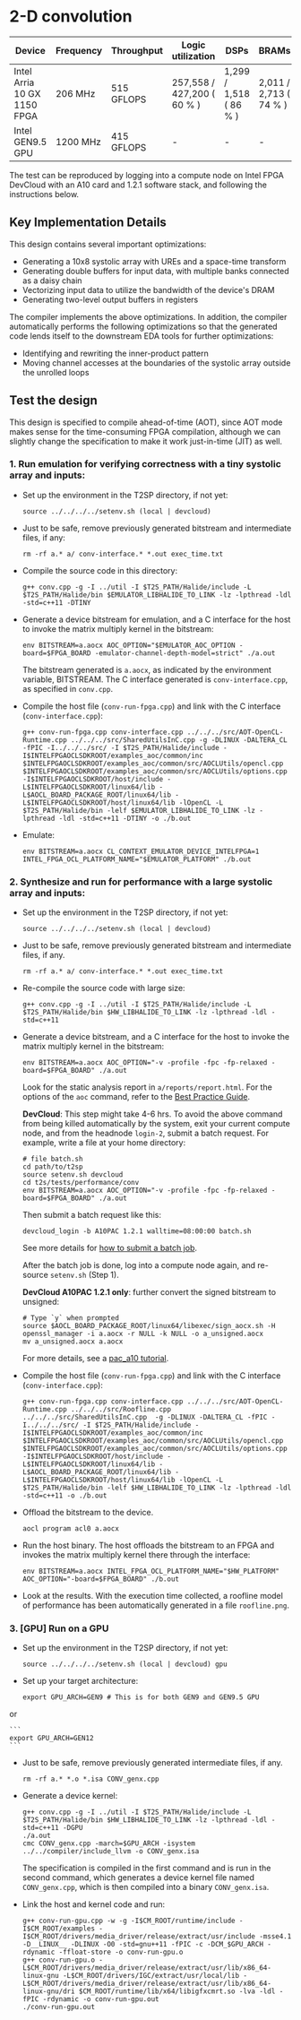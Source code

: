 # 2-D convolution

| Device | Frequency | Throughput | Logic utilization | DSPs | BRAMs | DSP Efficiency |
| ------ | --------- | ------ | --------- | ---- | ----- | -------------- |
| Intel Arria 10 GX 1150 FPGA | 206 MHz | 515 GFLOPS | 257,558 / 427,200 ( 60 % ) | 1,299 / 1,518 ( 86 % ) | 2,011 / 2,713 ( 74 % ) | 96%   |
| Intel GEN9.5 GPU | 1200 MHz | 415 GFLOPS | - | - | - | 90%   |

The test can be reproduced by logging into a compute node on Intel FPGA DevCloud with an A10 card and 1.2.1 software stack, and following the instructions below.

## Key Implementation Details

This design contains several important optimizations:
- Generating a 10x8 systolic array with UREs and a space-time transform
- Generating double buffers for input data, with multiple banks connected as a daisy chain
- Vectorizing input data to utilize the bandwidth of the device's DRAM
- Generating two-level output buffers in registers

The compiler implements the above optimizations. In addition, the compiler automatically performs the following optimizations so that the generated code lends itself to the downstream EDA tools for further optimizations:
- Identifying and rewriting the inner-product pattern
- Moving  channel accesses at the boundaries of the systolic array outside the unrolled loops

## Test the design

This design is specified to compile ahead-of-time (AOT), since AOT mode makes sense for the time-consuming FPGA compilation, although we can slightly change the specification to make it work just-in-time (JIT) as well.

### 1. Run emulation for verifying correctness with a tiny systolic array and inputs:
- Set up the environment in the T2SP directory, if not yet:
    ```
    source ../../../../setenv.sh (local | devcloud)
    ```
- Just to be safe, remove previously generated bitstream and intermediate files, if any:
  
    ```
    rm -rf a.* a/ conv-interface.* *.out exec_time.txt
    ```
- Compile the source code in this directory:
    ```
    g++ conv.cpp -g -I ../util -I $T2S_PATH/Halide/include -L $T2S_PATH/Halide/bin $EMULATOR_LIBHALIDE_TO_LINK -lz -lpthread -ldl -std=c++11 -DTINY
    ```
- Generate a device bitstream for emulation, and a C interface for the host to invoke the matrix multiply kernel in the bitstream:
    ```
    env BITSTREAM=a.aocx AOC_OPTION="$EMULATOR_AOC_OPTION -board=$FPGA_BOARD -emulator-channel-depth-model=strict" ./a.out
    ```
    
     The bitstream generated is `a.aocx`, as indicated by the environment variable, BITSTREAM.  The C interface generated is `conv-interface.cpp`, as specified in `conv.cpp`.
    
- Compile the host file (`conv-run-fpga.cpp`) and link with the C interface (`conv-interface.cpp`):
  
    ```
    g++ conv-run-fpga.cpp conv-interface.cpp ../../../src/AOT-OpenCL-Runtime.cpp ../../../src/SharedUtilsInC.cpp -g -DLINUX -DALTERA_CL -fPIC -I../../../src/ -I $T2S_PATH/Halide/include -I$INTELFPGAOCLSDKROOT/examples_aoc/common/inc $INTELFPGAOCLSDKROOT/examples_aoc/common/src/AOCLUtils/opencl.cpp $INTELFPGAOCLSDKROOT/examples_aoc/common/src/AOCLUtils/options.cpp -I$INTELFPGAOCLSDKROOT/host/include -L$INTELFPGAOCLSDKROOT/linux64/lib -L$AOCL_BOARD_PACKAGE_ROOT/linux64/lib -L$INTELFPGAOCLSDKROOT/host/linux64/lib -lOpenCL -L $T2S_PATH/Halide/bin -lelf $EMULATOR_LIBHALIDE_TO_LINK -lz -lpthread -ldl -std=c++11 -DTINY -o ./b.out
    ```
- Emulate:
    ```
    env BITSTREAM=a.aocx CL_CONTEXT_EMULATOR_DEVICE_INTELFPGA=1 INTEL_FPGA_OCL_PLATFORM_NAME="$EMULATOR_PLATFORM" ./b.out
    ```
### 2. Synthesize and run for performance with a large systolic array and inputs:
- Set up the environment in the T2SP directory, if not yet:
    ```
    source ../../../../setenv.sh (local | devcloud)
    ```
- Just to be safe, remove previously generated bitstream and intermediate files, if any.
  
    ```
    rm -rf a.* a/ conv-interface.* *.out exec_time.txt
    ```
    
- Re-compile the source code with large size:
    ```
    g++ conv.cpp -g -I ../util -I $T2S_PATH/Halide/include -L $T2S_PATH/Halide/bin $HW_LIBHALIDE_TO_LINK -lz -lpthread -ldl -std=c++11
    ```
    
- Generate a device bitstream, and a C interface for the host to invoke the matrix multiply kernel in the bitstream:

    ```
    env BITSTREAM=a.aocx AOC_OPTION="-v -profile -fpc -fp-relaxed -board=$FPGA_BOARD" ./a.out
    ```

    Look for the static analysis report in `a/reports/report.html`. For the options of the `aoc` command, refer to the [Best Practice Guide](https://www.intel.com/content/dam/www/programmable/us/en/pdfs/literature/hb/opencl-sdk/aocl-best-practices-guide.pdf).

    **DevCloud**: This step might take 4-6 hrs. To avoid the above command from being killed automatically by the system, exit your current compute node, and from the headnode `login-2`, submit a batch request. For example,  write a file at your home directory:

    ```
    # file batch.sh
    cd path/to/t2sp
    source setenv.sh devcloud
    cd t2s/tests/performance/conv
    env BITSTREAM=a.aocx AOC_OPTION="-v -profile -fpc -fp-relaxed -board=$FPGA_BOARD" ./a.out
    ```

    Then submit a batch request like this:
    ```
    devcloud_login -b A10PAC 1.2.1 walltime=08:00:00 batch.sh
    ```

    See more details for [how to submit a batch job](https://github.com/intel/FPGA-Devcloud/tree/master/main/Devcloud_Access_Instructions#54-submitting-batch-jobs).

    After the batch job is done, log into a compute node again, and re-source `setenv.sh` (Step 1).   

    **DevCloud A10PAC 1.2.1 only**: further convert the signed bitstream to unsigned:

    ```
    # Type `y` when prompted
    source $AOCL_BOARD_PACKAGE_ROOT/linux64/libexec/sign_aocx.sh -H openssl_manager -i a.aocx -r NULL -k NULL -o a_unsigned.aocx 
    mv a_unsigned.aocx a.aocx
    ```

    For more details, see a [pac_a10 tutorial](https://github.com/intel/FPGA-Devcloud/tree/master/main/QuickStartGuides/OpenCL_Program_PAC_Quickstart/Arria%2010).

- Compile the host file (`conv-run-fpga.cpp`) and link with the C interface (`conv-interface.cpp`):
    ```
    g++ conv-run-fpga.cpp conv-interface.cpp ../../../src/AOT-OpenCL-Runtime.cpp ../../../src/Roofline.cpp ../../../src/SharedUtilsInC.cpp  -g -DLINUX -DALTERA_CL -fPIC -I../../../src/ -I $T2S_PATH/Halide/include -I$INTELFPGAOCLSDKROOT/examples_aoc/common/inc $INTELFPGAOCLSDKROOT/examples_aoc/common/src/AOCLUtils/opencl.cpp $INTELFPGAOCLSDKROOT/examples_aoc/common/src/AOCLUtils/options.cpp -I$INTELFPGAOCLSDKROOT/host/include -L$INTELFPGAOCLSDKROOT/linux64/lib -L$AOCL_BOARD_PACKAGE_ROOT/linux64/lib -L$INTELFPGAOCLSDKROOT/host/linux64/lib -lOpenCL -L $T2S_PATH/Halide/bin -lelf $HW_LIBHALIDE_TO_LINK -lz -lpthread -ldl -std=c++11 -o ./b.out
    ```

- Offload the bitstream to the device.
    ```
    aocl program acl0 a.aocx  
    ```
    
- Run the host binary. The host offloads the bitstream to an FPGA and invokes the matrix multiply kernel there through the interface:
    ```
    env BITSTREAM=a.aocx INTEL_FPGA_OCL_PLATFORM_NAME="$HW_PLATFORM" AOC_OPTION="-board=$FPGA_BOARD" ./b.out
    ```

- Look at the results. With the execution time collected, a roofline model of performance has been automatically generated in a file `roofline.png`.

### 3. [GPU] Run on a GPU
- Set up the environment in the T2SP directory, if not yet:

    ```
    source ../../../../setenv.sh (local | devcloud) gpu
    ```

- Set up your target architecture:

    ```
    export GPU_ARCH=GEN9 # This is for both GEN9 and GEN9.5 GPU
    ```
or

    ```
    export GPU_ARCH=GEN12
    ```

- Just to be safe, remove previously generated intermediate files, if any.
  
    ```
    rm -rf a.* *.o *.isa CONV_genx.cpp
    ```
    
- Generate a device kernel:

    ```
    g++ conv.cpp -g -I ../util -I $T2S_PATH/Halide/include -L $T2S_PATH/Halide/bin $HW_LIBHALIDE_TO_LINK -lz -lpthread -ldl -std=c++11 -DGPU
    ./a.out
    cmc CONV_genx.cpp -march=$GPU_ARCH -isystem ../../compiler/include_llvm -o CONV_genx.isa
    ```
    The specification is compiled in the first command and is run in the second command, which generates a device kernel file named `CONV_genx.cpp`, which is then compiled into a binary `CONV_genx.isa`.

- Link the host and kernel code and run:
  ```
  g++ conv-run-gpu.cpp -w -g -I$CM_ROOT/runtime/include -I$CM_ROOT/examples -I$CM_ROOT/drivers/media_driver/release/extract/usr/include -msse4.1 -D__LINUX__ -DLINUX -O0 -std=gnu++11 -fPIC -c -DCM_$GPU_ARCH -rdynamic -ffloat-store -o conv-run-gpu.o
  g++ conv-run-gpu.o -L$CM_ROOT/drivers/media_driver/release/extract/usr/lib/x86_64-linux-gnu -L$CM_ROOT/drivers/IGC/extract/usr/local/lib -L$CM_ROOT/drivers/media_driver/release/extract/usr/lib/x86_64-linux-gnu/dri $CM_ROOT/runtime/lib/x64/libigfxcmrt.so -lva -ldl -fPIC -rdynamic -o conv-run-gpu.out
  ./conv-run-gpu.out
  ```